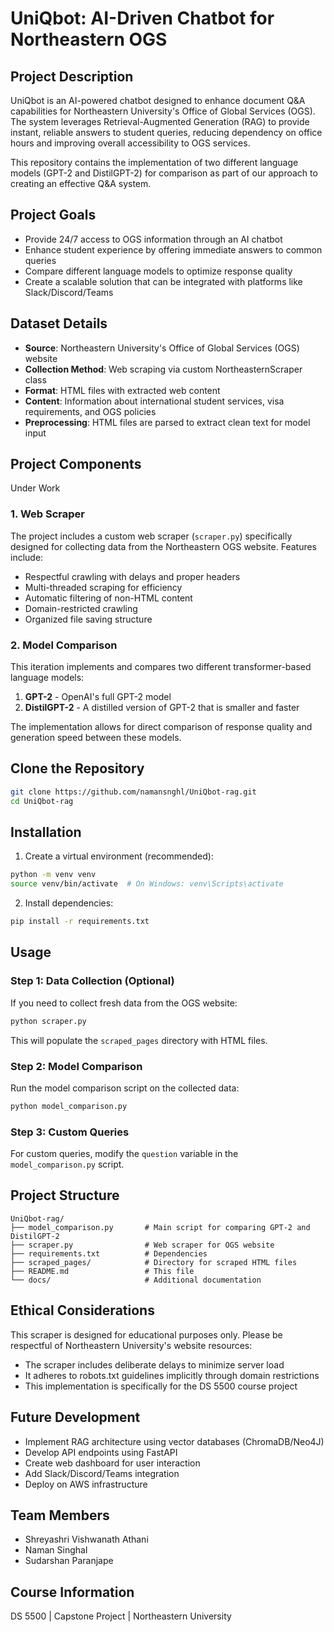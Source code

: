 # UniQbot: AI-Driven Chatbot for Northeastern OGS

## Project Description
UniQbot is an AI-powered chatbot designed to enhance document Q&A capabilities for Northeastern University's Office of Global Services (OGS). The system leverages Retrieval-Augmented Generation (RAG) to provide instant, reliable answers to student queries, reducing dependency on office hours and improving overall accessibility to OGS services.

This repository contains the implementation of two different language models (GPT-2 and DistilGPT-2) for comparison as part of our approach to creating an effective Q&A system.

## Project Goals
- Provide 24/7 access to OGS information through an AI chatbot
- Enhance student experience by offering immediate answers to common queries
- Compare different language models to optimize response quality
- Create a scalable solution that can be integrated with platforms like Slack/Discord/Teams

## Dataset Details
- **Source**: Northeastern University's Office of Global Services (OGS) website
- **Collection Method**: Web scraping via custom NortheasternScraper class
- **Format**: HTML files with extracted web content
- **Content**: Information about international student services, visa requirements, and OGS policies
- **Preprocessing**: HTML files are parsed to extract clean text for model input

## Project Components
Under Work
### 1. Web Scraper
The project includes a custom web scraper (`scraper.py`) specifically designed for collecting data from the Northeastern OGS website. Features include:
- Respectful crawling with delays and proper headers
- Multi-threaded scraping for efficiency
- Automatic filtering of non-HTML content
- Domain-restricted crawling
- Organized file saving structure

### 2. Model Comparison
This iteration implements and compares two different transformer-based language models:
1. **GPT-2** - OpenAI's full GPT-2 model
2. **DistilGPT-2** - A distilled version of GPT-2 that is smaller and faster

The implementation allows for direct comparison of response quality and generation speed between these models.

## Clone the Repository

```bash
git clone https://github.com/namansnghl/UniQbot-rag.git
cd UniQbot-rag
```

## Installation

1. Create a virtual environment (recommended):
```bash
python -m venv venv
source venv/bin/activate  # On Windows: venv\Scripts\activate
```

2. Install dependencies:
```bash
pip install -r requirements.txt
```

## Usage

### Step 1: Data Collection (Optional)
If you need to collect fresh data from the OGS website:
```bash
python scraper.py
```
This will populate the `scraped_pages` directory with HTML files.

### Step 2: Model Comparison
Run the model comparison script on the collected data:
```bash
python model_comparison.py
```

### Step 3: Custom Queries
For custom queries, modify the `question` variable in the `model_comparison.py` script.

## Project Structure

```
UniQbot-rag/
├── model_comparison.py       # Main script for comparing GPT-2 and DistilGPT-2
├── scraper.py                # Web scraper for OGS website
├── requirements.txt          # Dependencies
├── scraped_pages/            # Directory for scraped HTML files
├── README.md                 # This file
└── docs/                     # Additional documentation
```

## Ethical Considerations
This scraper is designed for educational purposes only. Please be respectful of Northeastern University's website resources:
- The scraper includes deliberate delays to minimize server load
- It adheres to robots.txt guidelines implicitly through domain restrictions
- This implementation is specifically for the DS 5500 course project

## Future Development
- Implement RAG architecture using vector databases (ChromaDB/Neo4J)
- Develop API endpoints using FastAPI
- Create web dashboard for user interaction
- Add Slack/Discord/Teams integration
- Deploy on AWS infrastructure

## Team Members
- Shreyashri Vishwanath Athani
- Naman Singhal
- Sudarshan Paranjape

## Course Information
DS 5500 | Capstone Project | Northeastern University
